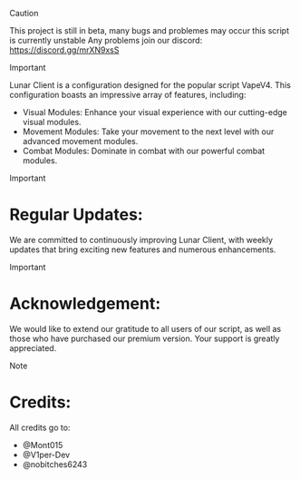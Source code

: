 > [!CAUTION]
> This project is still in beta, many bugs and problemes may occur this script is currently unstable
> Any problems join our discord: https://discord.gg/mrXN9xsS



> [!IMPORTANT] 

Lunar Client is a configuration designed for the popular script VapeV4. This configuration boasts an impressive array of features, including:

- Visual Modules: Enhance your visual experience with our cutting-edge visual modules.
- Movement Modules: Take your movement to the next level with our advanced movement modules.
- Combat Modules: Dominate in combat with our powerful combat modules.

> [!IMPORTANT]
  
# Regular Updates:

We are committed to continuously improving Lunar Client, with weekly updates that bring exciting new features and numerous enhancements.

> [!IMPORTANT] 
 
# Acknowledgement:

We would like to extend our gratitude to all users of our script, as well as those who have purchased our premium version. Your support is greatly appreciated.

> [!NOTE]

# Credits:

All credits go to:

- @Mont015
- @V1per-Dev
- @nobitches6243



